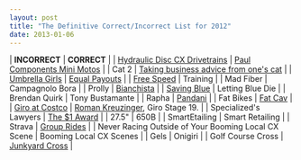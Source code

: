 ```yaml
---
layout: post
title: "The Definitive Correct/Incorrect List for 2012"
date: 2013-01-06
---
```


| **INCORRECT** | **CORRECT** |
| [Hydraulic Disc CX Drivetrains](http://velonews.competitor.com/2012/02/bikes-and-tech/sram-hydraulic-brake-images-leaked_205943) | [Paul Components Mini Motos](http://www.paulcomp.com/minimoto.html) |
| Cat 2 | [Taking business advice from one's cat](http://taticycles.com/p/479) |
| [Umbrella Girls](http://marcpro-strava.com/wordpress/wp-content/uploads/2011/07/umbrella.jpg) | [Equal Payouts](http://www.cxmagazine.com/chicago-ladies-equal-payouts-donating-today) |
| [Free Speed](http://forum.slowtwitch.com/gforum.cgi?post=3962003) | Training |
| Mad Fiber | Campagnolo Bora |
| Prolly | [Bianchista](http://bianchista.blogspot.com/) |
| [Saving Blue](http://www.bicycleretailer.com/north-america/2012/12/13/blue%E2%80%99s-new-owners-bring-harad-onboard#.UsGPAYuzKpg) | Letting Blue Die |
| Brendan Quirk | Tony Bustamante |
| Rapha | [Pandani](http://pandani.jp/) |
| Fat Bikes | [Fat Cav](http://www.gq-magazine.co.uk/entertainment/articles/2012-02/01/sport-mark-cavendish-paul-smith-interview) |
| [Giro at Costco](http://www.bicycleretailer.com/north-america/2012/12/26/giro-buying-back-helmets-sold-costco#.UsGQkouzKpg) | [Roman Kreuzinger](http://www.youtube.com/watch?v=pJHMjcwE5DY), Giro Stage 19. |
| Specialized's Lawyers | [The $1 Award](http://www.bicycleretailer.com/north-america/2012/01/13/choi-found-liable-%20specialized-awarded-1#.UOHoIYnjnqI) |
| 27.5" | 650B |
| SmartEtailing | Smart Retailing |
| Strava | [Group Rides](http://www.pezcyclingnews.com/page/latest-news/?id=83870) |
| Never Racing Outside of Your Booming Local CX Scene | Booming Local CX Scenes |
| Gels | Onigiri |
| Golf Course Cross | [Junkyard Cross](http://www.youtube.com/watch?v=srZZr5_C2YA) |
